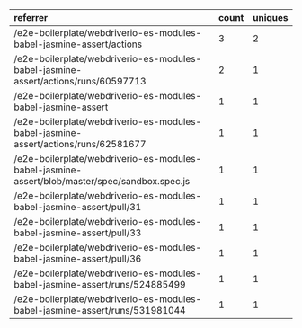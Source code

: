| referrer                                                                                      | count | uniques |
| :-------------------------------------------------------------------------------------------- | :---- | :------ |
| /e2e-boilerplate/webdriverio-es-modules-babel-jasmine-assert/actions                          | 3     | 2       |
| /e2e-boilerplate/webdriverio-es-modules-babel-jasmine-assert/actions/runs/60597713            | 2     | 1       |
| /e2e-boilerplate/webdriverio-es-modules-babel-jasmine-assert                                  | 1     | 1       |
| /e2e-boilerplate/webdriverio-es-modules-babel-jasmine-assert/actions/runs/62581677            | 1     | 1       |
| /e2e-boilerplate/webdriverio-es-modules-babel-jasmine-assert/blob/master/spec/sandbox.spec.js | 1     | 1       |
| /e2e-boilerplate/webdriverio-es-modules-babel-jasmine-assert/pull/31                          | 1     | 1       |
| /e2e-boilerplate/webdriverio-es-modules-babel-jasmine-assert/pull/33                          | 1     | 1       |
| /e2e-boilerplate/webdriverio-es-modules-babel-jasmine-assert/pull/36                          | 1     | 1       |
| /e2e-boilerplate/webdriverio-es-modules-babel-jasmine-assert/runs/524885499                   | 1     | 1       |
| /e2e-boilerplate/webdriverio-es-modules-babel-jasmine-assert/runs/531981044                   | 1     | 1       |
